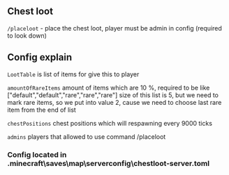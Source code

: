 ## Chest loot
`/placeloot` - place the chest loot, player must be admin in config (required to look down)

## Config explain
`LootTable` is list of items for give this to player

`amountOfRareItems` amount of items which are 10 %, required to be like ["default","default","rare","rare","rare"] size of this list is 5, but we need to mark rare items, so we put into value 2, cause we need to choose last rare item from the end of list

`chestPositions` chest positions which will respawning every 9000 ticks

`admins` players that allowed to use command /placeloot

### Config located in .minecraft\saves\map\serverconfig\chestloot-server.toml
